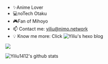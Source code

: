 




- ✨Anime Lover 
- 💻noTech Otaku 
- 🎮Fan of Mihoyo
- 📫 Contact me: yiliu@nimo.network
- 💡 Know me more: Click ![Yiliu's hexo blog](https://yiliu1412.github.io/about/)

![](https://github-readme-stats.vercel.app/api/top-langs/?username=yiliu1412&theme=dark&layout=compact&)

![Yiliu1412's github stats](https://github-readme-stats.vercel.app/api?username=yiliu1412&show_icons=true&theme=dark&count_private=true)

<!--
[![Readme Card](https://github-readme-stats.vercel.app/api/pin/?username=chshzhe&repo=Indecipherable-Watermark)](https://github.com/chshzhe/Indecipherable-Watermark)


![bilibili](https://stats.justsong.cn/api/bilibili/?id=27030304&theme=dark)
-->
